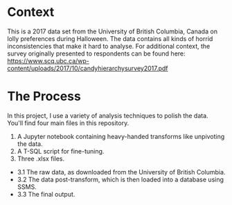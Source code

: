 # Context
This is a 2017 data set from the University of British Columbia, Canada on lolly preferences during Halloween. The data contains all kinds of horrid inconsistencies that make it hard to analyse. For additional context, the survey originally presented to respondents can be found here: https://www.scq.ubc.ca/wp-content/uploads/2017/10/candyhierarchysurvey2017.pdf 

# The Process
In this project, I use a variety of analysis techniques to polish the data. You'll find four main files in this repository. 
1. A Jupyter notebook containing heavy-handed transforms like unpivoting the data.
2. A T-SQL script for fine-tuning.
3. Three .xlsx files.
- 3.1 The raw data, as downloaded from the University of British Columbia.
- 3.2 The data post-transform, which is then loaded into a database using SSMS.
- 3.3 The final output.
